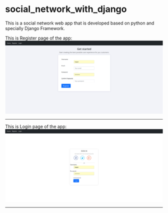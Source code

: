 # social_network_with_django

This is a social network web app that is developed based on python and specially Django Framework.

This is Register page of the app:
![Register_page](https://github.com/Seyyed-Mahdi-Sepahbodi/social_network_with_django/blob/main/md_files/Register_PAGE.png)

-----------------------------------------------------------------------------------------------------------------------------------------------------

This is Login page of the app:
![Login_page](https://github.com/Seyyed-Mahdi-Sepahbodi/social_network_with_django/blob/main/md_files/Login_PAGE.png)  

-----------------------------------------------------------------------------------------------------------------------------------------------------
